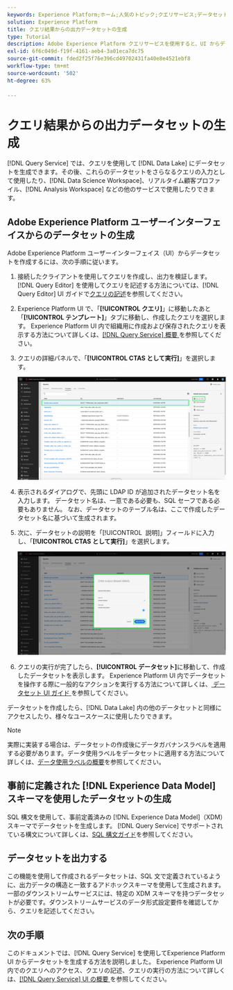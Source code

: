 ```yaml
---
keywords: Experience Platform;ホーム;人気のトピック;クエリサービス;データセットの生成;データセットの作成;
solution: Experience Platform
title: クエリ結果からの出力データセットの生成
type: Tutorial
description: Adobe Experience Platform クエリサービスを使用すると、UI からデータセットを作成できます。データセットを作成したら、データレイク内の他のデータセットと同様にアクセスしたり、様々なユースケースに使用したりできます。
exl-id: 6f6c049d-f19f-4161-aeb4-3a01eca7dc75
source-git-commit: fded2f25f76e396cd49702431fa40e8e4521ebf8
workflow-type: tm+mt
source-wordcount: '502'
ht-degree: 63%

---
```


# クエリ結果からの出力データセットの生成

[!DNL Query Service] では、クエリを使用して [!DNL Data Lake] にデータセットを生成できます。その後、これらのデータセットをさらなるクエリの入力として使用したり、[!DNL Data Science Workspace]、リアルタイム顧客プロファイル、[!DNL Analysis Workspace] などの他のサービスで使用したりできます。

## Adobe Experience Platform ユーザーインターフェイスからのデータセットの生成

Adobe Experience Platform ユーザーインターフェイス（UI）からデータセットを作成するには、次の手順に従います。

1. 接続したクライアントを使用してクエリを作成し、出力を検証します。[!DNL Query Editor] を使用してクエリを記述する方法については、[!DNL Query Editor] UI ガイドで[クエリの記述](./user-guide.md#writing-queries)を参照してください。

2. Experience Platform UI で、「**[!UICONTROL クエリ]**」に移動したあと「**[!UICONTROL テンプレート]**」タブに移動し、作成したクエリを選択します。 Experience Platform UI 内で組織用に作成および保存されたクエリを表示する方法について詳しくは、[[!DNL Query Service]  概要 &#x200B;](./overview.md#browse) を参照してください。

3. クエリの詳細パネルで、「**[!UICONTROL CTAS として実行]**」を選択します。

   ![&#x200B; 「選択 [!UICONTROL CTAS として実行 &#x200B;]」がハイライト表示されたクエリワークスペース [!UICONTROL &#x200B; 「テンプレート &#x200B;]」タブ &#x200B;](../images/ui/create-datasets/run-as-ctas.png)

4. 表示されるダイアログで、先頭に LDAP ID が追加されたデータセット名を入力します。 データセット名は、一意である必要も、SQL セーフである必要もありません。 なお、データセットのテーブル名は、ここで作成したデータセット名に基づいて生成されます。

5. 次に、データセットの説明を「[!UICONTROL &#x200B; 説明 &#x200B;]」フィールドに入力し、「**[!UICONTROL CTAS として実行]**」を選択します。

   ![&#x200B; データセットの詳細と [!UICONTROL CTAS として実行 &#x200B;] がハイライト表示されたデータセットを出力ダイアログ &#x200B;](../images/ui/create-datasets/run-query.png)

6. クエリの実行が完了したら、**[!UICONTROL データセット]**&#x200B;に移動して、作成したデータセットを表示します。 Experience Platform UI 内でデータセットを操作する際に一般的なアクションを実行する方法について詳しくは、[&#x200B; データセット UI ガイド &#x200B;](../../catalog/datasets/user-guide.md) を参照してください。

データセットを作成したら、[!DNL Data Lake] 内の他のデータセットと同様にアクセスしたり、様々なユースケースに使用したりできます。

>[!NOTE]
>
>実際に実装する場合は、データセットの作成後にデータガバナンスラベルを適用する必要があります。データ使用ラベルをデータセットに適用する方法について詳しくは、[データ使用ラベルの概要](../../data-governance/labels/overview.md)を参照してください。

## 事前に定義された [!DNL Experience Data Model] スキーマを使用したデータセットの生成

SQL 構文を使用して、事前定義済みの [!DNL Experience Data Model]（XDM）スキーマでデータセットを生成します。 [!DNL Query Service] でサポートされている構文について詳しくは、[SQL 構文ガイド](../sql/syntax.md#create-table-as-select)を参照してください。

## データセットを出力する

この機能を使用して作成されるデータセットは、SQL 文で定義されているように、出力データの構造と一致するアドホックスキーマを使用して生成されます。一部のダウンストリームサービスには、特定の XDM スキーマを持つデータセットが必要です。ダウンストリームサービスのデータ形式設定要件を確認してから、クエリを記述してください。

## 次の手順

このドキュメントでは、[!DNL Query Service] を使用してExperience Platform UI からデータセットを生成する方法を説明しました。 Experience Platform UI 内でのクエリへのアクセス、クエリの記述、クエリの実行の方法について詳しくは、[[!DNL Query Service] UI の概要 &#x200B;](./overview.md) を参照してください。
